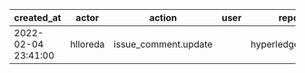 |          created_at | actor    | action               | user | repo             |
| ------------------- | -------- | -------------------- | ---- | ---------------- |
| 2022-02-04 23:41:00 | hlloreda | issue_comment.update |      | hyperledger/besu |
